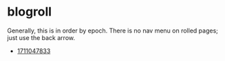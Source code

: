 # blogroll

Generally, this is in order by epoch.  There is no nav menu on rolled pages; just use the back arrow.

- [1711047833](1711047833.md)
